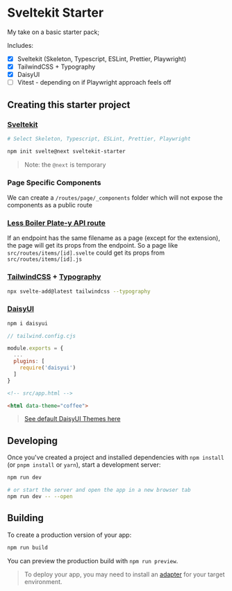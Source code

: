 # Sveltekit Starter

My take on a basic starter pack;

Includes:
- [x] Sveltekit (Skeleton, Typescript, ESLint, Prettier, Playwright)
- [x] TailwindCSS + Typography
- [x] DaisyUI
- [ ] Vitest - depending on if Playwright approach feels off

## Creating this starter project

### [Sveltekit](https://kit.svelte.dev/)

```bash
# Select Skeleton, Typescript, ESLint, Prettier, Playwright

npm init svelte@next sveltekit-starter
```

> Note: the `@next` is temporary

### Page Specific Components

We can create a `/routes/page/_components` folder which will not expose the components as a public route

### [Less Boiler Plate-y API route](https://kit.svelte.dev/docs/routing#endpoints)

If an endpoint has the same filename as a page (except for the extension), the page will get its props from the endpoint. So a page like `src/routes/items/[id].svelte` could get its props from `src/routes/items/[id].js`

### [TailwindCSS](https://tailwindcss.com/) + [Typography](https://tailwindcss.com/docs/typography-plugin)

```bash
npx svelte-add@latest tailwindcss --typography
```

### [DaisyUI](https://daisyui.com/)

```bash
npm i daisyui
```

```js
// tailwind.config.cjs

module.exports = {
  ...
  plugins: [
    require('daisyui')
  ]
}
```

```html
<!-- src/app.html -->

<html data-theme="coffee">
```
> [See default DaisyUI Themes here](https://daisyui.com/docs/themes/)

## Developing

Once you've created a project and installed dependencies with `npm install` (or `pnpm install` or `yarn`), start a development server:

```bash
npm run dev

# or start the server and open the app in a new browser tab
npm run dev -- --open
```

## Building

To create a production version of your app:

```bash
npm run build
```

You can preview the production build with `npm run preview`.

> To deploy your app, you may need to install an [adapter](https://kit.svelte.dev/docs/adapters) for your target environment.
